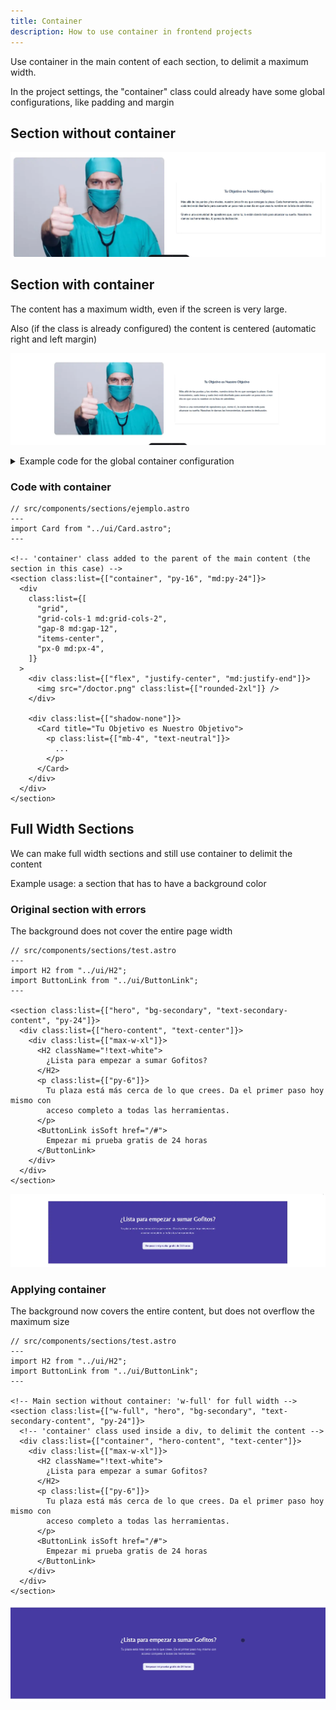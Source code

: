 ```yaml
---
title: Container
description: How to use container in frontend projects
---
```


Use container in the main content of each section, to delimit a maximum width. 

In the project settings, the "container" class could already have some global configurations, like padding and margin

## Section without container 

![Section without container](../../../assets/container-sin.webp)

## Section with container 

The content has a maximum width, even if the screen is very large. 

Also (if the class is already configured) the content is centered (automatic right and left margin)

![Section with container](../../../assets/container-con.webp)

<details>
<summary>Example code for the global container configuration</summary>

Example code for the global container configuration

Code added to the global project styles (additional to what tailwind offers by default).

**You don't need to add this code, the person who creates the base project will take care of it**

```css
/*src/styles/global.css*/
.container {
  margin: 0 auto; /*center content*/
  max-width: 1350px; /*maximum width*/
  padding: 4rem 1rem; /*padding around the content*/
}
```

</details>


### Code with container

```astro
// src/components/sections/ejemplo.astro
---
import Card from "../ui/Card.astro";
---

<!-- 'container' class added to the parent of the main content (the section in this case) -->
<section class:list={["container", "py-16", "md:py-24"]}>
  <div
    class:list={[
      "grid",
      "grid-cols-1 md:grid-cols-2",
      "gap-8 md:gap-12",
      "items-center",
      "px-0 md:px-4",
    ]}
  >
    <div class:list={["flex", "justify-center", "md:justify-end"]}>
      <img src="/doctor.png" class:list={["rounded-2xl"]} />
    </div>

    <div class:list={["shadow-none"]}>
      <Card title="Tu Objetivo es Nuestro Objetivo">
        <p class:list={["mb-4", "text-neutral"]}>
          ...
        </p>
      </Card>
    </div>
  </div>
</section>
```

## Full Width Sections

We can make full width sections and still use container to delimit the content

Example usage: a section that has to have a background color

### Original section with errors

The background does not cover the entire page width

```astro
// src/components/sections/test.astro
---
import H2 from "../ui/H2";
import ButtonLink from "../ui/ButtonLink";
---

<section class:list={["hero", "bg-secondary", "text-secondary-content", "py-24"]}>
  <div class:list={["hero-content", "text-center"]}>
    <div class:list={["max-w-xl"]}>
      <H2 className="!text-white">
        ¿Lista para empezar a sumar Gofitos?
      </H2>
      <p class:list={["py-6"]}>
        Tu plaza está más cerca de lo que crees. Da el primer paso hoy mismo con
        acceso completo a todas las herramientas.
      </p>
      <ButtonLink isSoft href="/#">
        Empezar mi prueba gratis de 24 horas
      </ButtonLink>
    </div>
  </div>
</section>
```

![Sección original](../../../assets/container-original.webp)

### Applying container

The background now covers the entire content, but does not overflow the maximum size

```astro
// src/components/sections/test.astro
---
import H2 from "../ui/H2";
import ButtonLink from "../ui/ButtonLink";
---

<!-- Main section without container: 'w-full' for full width -->
<section class:list={["w-full", "hero", "bg-secondary", "text-secondary-content", "py-24"]}>
  <!-- 'container' class used inside a div, to delimit the content -->
  <div class:list={["container", "hero-content", "text-center"]}>
    <div class:list={["max-w-xl"]}>
      <H2 className="!text-white">
        ¿Lista para empezar a sumar Gofitos?
      </H2>
      <p class:list={["py-6"]}>
        Tu plaza está más cerca de lo que crees. Da el primer paso hoy mismo con
        acceso completo a todas las herramientas.
      </p>
      <ButtonLink isSoft href="/#">
        Empezar mi prueba gratis de 24 horas
      </ButtonLink>
    </div>
  </div>
</section>
```

![Section with container](../../../assets/container-full-width.webp)